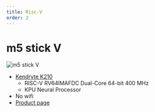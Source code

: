 ```yaml
---
title: Risc-V
order: 2
---
```


# m5 stick V
![m5 stick V](/images/m5stick_riscv.png)

* [Kendryte K210](https://canaan.io/product/kendryteai)
    * RISC-V RV64IMAFDC Dual-Core 64-bit 400 MHz
    * KPU Neural Processor
* No wifi
* [Product page](https://m5stack.com/collections/m5-core/products/stickv)
